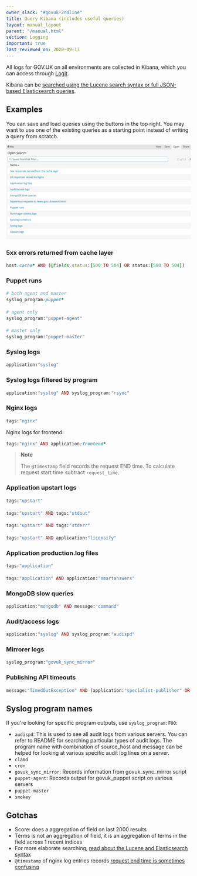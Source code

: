 ```yaml
---
owner_slack: "#govuk-2ndline"
title: Query Kibana (includes useful queries)
layout: manual_layout
parent: "/manual.html"
section: Logging
important: true
last_reviewed_on: 2020-09-17
---
```

All logs for GOV.UK on all environments are collected in Kibana, which you can
access through [Logit](logit.html).

Kibana can be [searched using the Lucene search syntax or full JSON-based
Elasticsearch queries][kibana-search].

## Examples

You can save and load queries using the buttons in the top right. You may want to use one of the existing queries as a starting point instead of writing a query from scratch.

![Kibana saved searches](images/kibana_saved_searches.png)

### 5xx errors returned from cache layer

```rb
host:cache* AND (@fields.status:[500 TO 504] OR status:[500 TO 504])
```

### Puppet runs

```rb
# both agent and master
syslog_program:puppet*

# agent only
syslog_program:"puppet-agent"

# master only
syslog_program:"puppet-master"
```

### Syslog logs

```rb
application:"syslog"
```

### Syslog logs filtered by program

```rb
application:"syslog" AND syslog_program:"rsync"
```

### Nginx logs

```rb
tags:"nginx"
```

Nginx logs for frontend:

```rb
tags:"nginx" AND application:frontend*
```

> **Note**
>
> The `@timestamp` field records the request END time. To calculate request start time subtract `request_time`.

### Application upstart logs

```rb
tags:"upstart"

tags:"upstart" AND tags:"stdout"

tags:"upstart" AND tags:"stderr"

tags:"upstart" AND application:"licensify"
```

### Application production.log files

```rb
tags:"application"

tags:"application" AND application:"smartanswers"
```

### MongoDB slow queries

```rb
application:"mongodb" AND message:"command"
```

### Audit/access logs

```rb
application:"syslog" AND syslog_program:"audispd"
```

### Mirrorer logs

```rb
syslog_program:"govuk_sync_mirror"
```

### Publishing API timeouts

```rb
message:"TimedOutException" AND (application:"specialist-publisher" OR application:"whitehall" OR application:"content-tagger")
```

## Syslog program names

If you're looking for specific program outputs, use `syslog_program:FOO`:

- `audispd`: This is used to see all audit logs from various servers. You can refer to README for searching particular types of audit logs. The program name with combination of source_host and message can be helped for looking at various specific audit log lines on a server.
- `clamd`
- `cron`
- `govuk_sync_mirror`: Records information from govuk_sync_mirror script
- `puppet-agent`: Records output for govuk_puppet script on various servers
- `puppet-master`
- `smokey`

## Gotchas

- Score: does a aggregation of field on last 2000 results
- Terms is not an aggregation of field, it is an aggregation of terms in the field across 1 recent indices
- For more elaborate searching, [read about the Lucene and Elasticsearch syntax][kibana-search]
- `@timestamp` of nginx log entries records [request end time is sometimes confusing][end]

[kibana-search]: https://www.elastic.co/guide/en/kibana/current/search.html
[end]: http://serverfault.com/questions/438880/what-does-nginxs-time-local-logging-variable-mean-specifically/438891#438891

